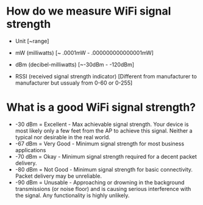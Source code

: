# How do we measure WiFi signal strength

- Unit [~range]

- mW (milliwatts) [~ .0001mW - .000000000000001mW]
- dBm (decibel-milliwatts) [~-30dBm - -120dBm]
- RSSI (received signal strength indicator) [Different from manufacturer to manufacturer but ussualy from 0-60 or 0-255]


# What is a good WiFi signal strength?

- -30 dBm = Excellent - Max achievable signal strength. Your device is most likely only a few feet from the AP to achieve this signal. Neither a typical nor desirable in the real world.
- -67 dBm = Very Good - Minimum signal strength for most business applications
- -70 dBm = Okay - Minimum signal strength required for a decent packet delivery.
- -80 dBm = Not Good - Minimum signal strength for basic connectivity. Packet delivery may be unreliable.
- -90 dBm = Unusable - Approaching or drowning in the background transmissions (or noise floor) and is causing serious interference with the signal. Any functionality is highly unlikely.
